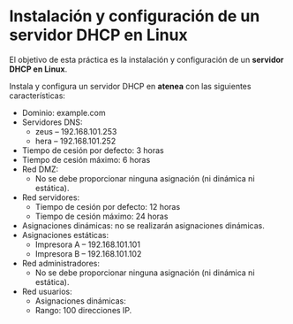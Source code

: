 # Instalación y configuración de un servidor DHCP en Linux

El objetivo de esta práctica es la instalación y configuración de un **servidor DHCP en Linux**.

Instala y configura un servidor DHCP en **atenea** con las siguientes características:

- Dominio: example.com
- Servidores DNS: 
    - zeus – 192.168.101.253
    - hera – 192.168.101.252
- Tiempo de cesión por defecto: 3 horas
- Tiempo de cesión máximo: 6 horas
- Red DMZ: 
    - No se debe proporcionar ninguna asignación (ni dinámica ni estática). 
- Red servidores:
    - Tiempo de cesión por defecto: 12 horas
    - Tiempo de cesión máximo: 24 horas
- Asignaciones dinámicas: no se realizarán asignaciones dinámicas.
- Asignaciones estáticas:
    - Impresora A  – 192.168.101.101
    - Impresora B  – 192.168.101.102
- Red administradores: 
    - No se debe proporcionar ninguna asignación (ni dinámica ni estática). 
- Red usuarios: 
    - Asignaciones dinámicas:
    - Rango: 100 direcciones IP.
